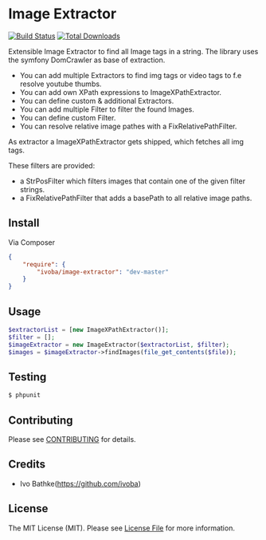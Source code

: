 # Image Extractor

[![Build Status](https://secure.travis-ci.org/ivoba/image-extractor.png?branch=master)](http://travis-ci.org/ivoba/image-extractor)
[![Total Downloads](https://poser.pugx.org/ivoba/image-extractor/downloads.png)](https://packagist.org/packages/ivoba/image-extractor)

Extensible Image Extractor to find all Image tags in a string.
The library uses the symfony DomCrawler as base of extraction.

- You can add multiple Extractors to find img tags or video tags to f.e resolve youtube thumbs.
- You can add own XPath expressions to ImageXPathExtractor.
- You can define custom & additional Extractors.
- You can add multiple Filter to filter the found Images.
- You can define custom Filter.
- You can resolve relative image pathes with a FixRelativePathFilter.

As extractor a ImageXPathExtractor gets shipped, which fetches all img tags.

These filters are provided:

 - a StrPosFilter which filters images that contain one of the given filter strings.
 - a FixRelativePathFilter that adds a basePath to all relative image paths.

## Install

Via Composer

``` json
{
    "require": {
        "ivoba/image-extractor": "dev-master"
    }
}
```


## Usage

``` php
$extractorList = [new ImageXPathExtractor()];
$filter = [];
$imageExtractor = new ImageExtractor($extractorList, $filter);
$images = $imageExtractor->findImages(file_get_contents($file));
```


## Testing

``` bash
$ phpunit
```


## Contributing

Please see [CONTRIBUTING](https://github.com/ivoba/image-extractor/blob/master/CONTRIBUTING.md) for details.


## Credits

- Ivo Bathke(https://github.com/ivoba)


## License

The MIT License (MIT). Please see [License File](https://github.com/ivoba/image-extractor/blob/master/LICENSE) for more information.
